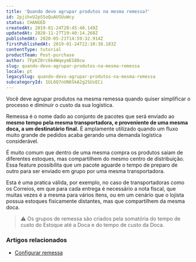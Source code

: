 ```yaml
---
title: 'Quando devo agrupar produtos na mesma remessa?'
id: 2pjihxU2pSSoQuAUSUuWcy
status: CHANGED
createdAt: 2019-01-24T20:45:40.149Z
updatedAt: 2020-11-27T19:40:14.268Z
publishedAt: 2020-05-21T14:59:32.914Z
firstPublishedAt: 2019-01-24T22:10:38.183Z
contentType: tutorial
productTeam: Post-purchase
author: 7FpKZ0rc6k4WqeymES80cw
slug: quando-devo-agrupar-produtos-na-mesma-remessa
locale: pt
legacySlug: quando-devo-agrupar-produtos-na-mesma-remessa
subcategoryId: 1UL6Q7nUN6SkA2g2SUsECi
---
```


Você deve agrupar produtos na mesma remessa quando quiser simplificar o processo e diminuir o custo da sua logística.

Remessa é o nome dado ao conjunto de pacotes que será enviado ao __mesmo tempo pela mesma transportadora, e proveniente de uma mesma doca, a um destinatário final.__ É amplamente utilizado quando um fluxo muito grande de pedidos acaba gerando uma demanda logística considerável.

É muito comum que dentro de uma mesma compra os produtos saiam de diferentes estoques, mas compartilhem do mesmo centro de distribuição. Essa feature possibilita que um pacote aguarde o tempo de preparo de outro para ser enviado em grupo por uma mesma transportadora. 

Esta é uma pratica válida, por exemplo, no caso de transportadoras como os Correios, em que para cada entrega é necessário a nota fiscal, que muitas vezes é a mesma para vários itens, ou em um cenário que o lojista possua estoques fisicamente distantes, mas que compartilhem da mesma doca.

>⚠️ Os grupos de remessa são criados pela somatória do tempo de custo do Estoque até a Doca e do tempo de custo da Doca.

### Artigos relacionados
- [Configurar remessa](/pt/tutorial/como-funciona-a-remessa)
